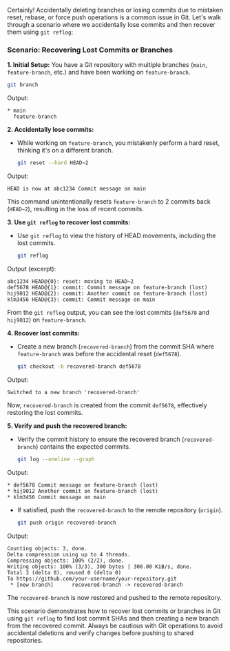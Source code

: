 Certainly! Accidentally deleting branches or losing commits due to mistaken reset, rebase, or force push operations is a common issue in Git. Let's walk through a scenario where we accidentally lose commits and then recover them using `git reflog`:

### Scenario: Recovering Lost Commits or Branches

**1. Initial Setup:**
You have a Git repository with multiple branches (`main`, `feature-branch`, etc.) and have been working on `feature-branch`.

   ```bash
   git branch
   ```
Output:
   ```
   * main
     feature-branch
   ```

**2. Accidentally lose commits:**
- While working on `feature-branch`, you mistakenly perform a hard reset, thinking it's on a different branch.

   ```bash
   git reset --hard HEAD~2
   ```
Output:
   ```
   HEAD is now at abc1234 Commit message on main
   ```

This command unintentionally resets `feature-branch` to 2 commits back (`HEAD~2`), resulting in the loss of recent commits.

**3. Use `git reflog` to recover lost commits:**
- Use `git reflog` to view the history of HEAD movements, including the lost commits.

   ```bash
   git reflog
   ```
Output (excerpt):
   ```
   abc1234 HEAD@{0}: reset: moving to HEAD~2
   def5678 HEAD@{1}: commit: Commit message on feature-branch (lost)
   hij9012 HEAD@{2}: commit: Another commit on feature-branch (lost)
   klm3456 HEAD@{3}: commit: Commit message on main
   ```

From the `git reflog` output, you can see the lost commits (`def5678` and `hij9012`) on `feature-branch`.

**4. Recover lost commits:**
- Create a new branch (`recovered-branch`) from the commit SHA where `feature-branch` was before the accidental reset (`def5678`).

   ```bash
   git checkout -b recovered-branch def5678
   ```
Output:
   ```
   Switched to a new branch 'recovered-branch'
   ```

Now, `recovered-branch` is created from the commit `def5678`, effectively restoring the lost commits.

**5. Verify and push the recovered branch:**
- Verify the commit history to ensure the recovered branch (`recovered-branch`) contains the expected commits.

   ```bash
   git log --oneline --graph
   ```
Output:
   ```
   * def5678 Commit message on feature-branch (lost)
   * hij9012 Another commit on feature-branch (lost)
   * klm3456 Commit message on main
   ```

- If satisfied, push the `recovered-branch` to the remote repository (`origin`).

   ```bash
   git push origin recovered-branch
   ```
Output:
   ```
   Counting objects: 3, done.
   Delta compression using up to 4 threads.
   Compressing objects: 100% (2/2), done.
   Writing objects: 100% (3/3), 300 bytes | 300.00 KiB/s, done.
   Total 3 (delta 0), reused 0 (delta 0)
   To https://github.com/your-username/your-repository.git
    * [new branch]      recovered-branch -> recovered-branch
   ```

The `recovered-branch` is now restored and pushed to the remote repository.

This scenario demonstrates how to recover lost commits or branches in Git using `git reflog` to find lost commit SHAs and then creating a new branch from the recovered commit. Always be cautious with Git operations to avoid accidental deletions and verify changes before pushing to shared repositories.